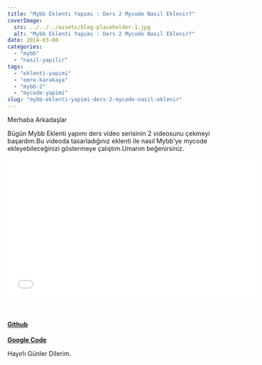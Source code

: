```yaml
---
title: "Mybb Eklenti Yapımı : Ders 2 Mycode Nasıl Eklenir?"
coverImage:
  src: ../../../assets/blog-placeholder-1.jpg
  alt: "Mybb Eklenti Yapımı : Ders 2 Mycode Nasıl Eklenir?"
date: 2014-03-08
categories: 
  - "mybb"
  - "nasil-yapilir"
tags: 
  - "eklenti-yapimi"
  - "emre-karakaya"
  - "mybb-2"
  - "mycode-yapimi"
slug: "mybb-eklenti-yapimi-ders-2-mycode-nasil-eklenir"
---
```


Merhaba Arkadaşlar

Bügün Mybb Eklenti yapımı ders video serisinin 2 videosunu çekmeyi başardım.Bu videoda tasarladığınız eklenti ile nasıl Mybb'ye mycode ekleyebileceğinizi göstermeye çalıştım.Umarım beğenirsiniz.

<iframe width="560" height="315" src="//www.youtube.com/embed/OedNYcMgt5c" frameborder="0" allowfullscreen></iframe>

 

#### [Github](https://github.com/EmreKarakaya/Mybb-Eklenti-Yapimi/tree/master/Ders%202%20Eklenti%20Mycode%20Eklemek "Github")

**[Google Code](https://code.google.com/p/mybb-eklenti-yapimi-emrekarakaya/source/browse/Ders%202%20Eklenti%20Mycode%20Eklemek/github.php "Google Code")**

Hayırlı Günler Dilerim.
